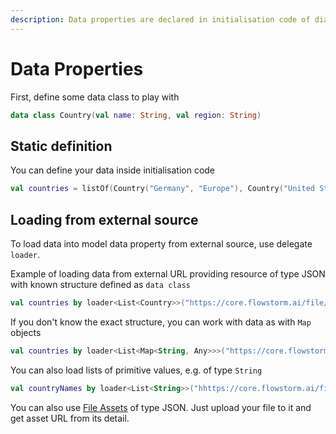 ```yaml
---
description: Data properties are declared in initialisation code of dialogue model.
---
```


# Data Properties

First, define some data class to play with

```kotlin
data class Country(val name: String, val region: String)
```

## Static definition

You can define your data inside initialisation code

```kotlin
val countries = listOf(Country("Germany", "Europe"), Country("United States", "North America"))
```

## Loading from external source

To load data into model data property from external source, use delegate `loader`.

Example of loading data from external URL providing resource of type JSON with known structure defined as `data class`

```kotlin
val countries by loader<List<Country>>("https://core.flowstorm.ai/file/assets/data/CountryByRegionList.json")
```

If you don't know the exact structure, you can work with data as with `Map` objects

```kotlin
val countries by loader<List<Map<String, Any>>>("https://core.flowstorm.ai/file/assets/data/CountryByRegionList.json")
```

You can also load lists of primitive values, e.g. of type `String`

```kotlin
val countryNames by loader<List<String>>("hhttps://core.flowstorm.ai/file/assets/data/countries.json")
```

You can also use [File Assets](broken-reference) of type JSON. Just upload your file to it and get asset URL from its detail.
